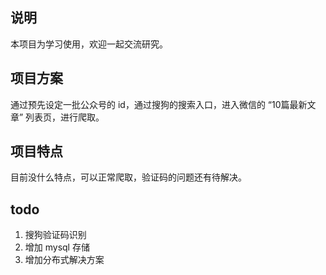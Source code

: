 ## 说明
本项目为学习使用，欢迎一起交流研究。

## 项目方案
通过预先设定一批公众号的 id，通过搜狗的搜索入口，进入微信的 “10篇最新文章” 列表页，进行爬取。

## 项目特点
目前没什么特点，可以正常爬取，验证码的问题还有待解决。

## todo

1. 搜狗验证码识别
2. 增加 mysql 存储
3. 增加分布式解决方案
